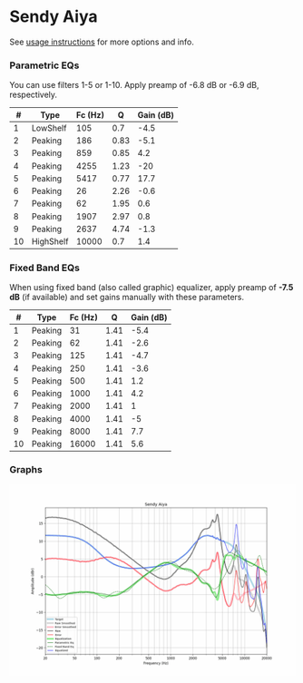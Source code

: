 # Sendy Aiya
See [usage instructions](https://github.com/jaakkopasanen/AutoEq#usage) for more options and info.

### Parametric EQs
You can use filters 1-5 or 1-10. Apply preamp of -6.8 dB or -6.9 dB, respectively.

|   # | Type      |   Fc (Hz) |    Q |   Gain (dB) |
|-----|-----------|-----------|------|-------------|
|   1 | LowShelf  |       105 | 0.7  |        -4.5 |
|   2 | Peaking   |       186 | 0.83 |        -5.1 |
|   3 | Peaking   |       859 | 0.85 |         4.2 |
|   4 | Peaking   |      4255 | 1.23 |       -20   |
|   5 | Peaking   |      5417 | 0.77 |        17.7 |
|   6 | Peaking   |        26 | 2.26 |        -0.6 |
|   7 | Peaking   |        62 | 1.95 |         0.6 |
|   8 | Peaking   |      1907 | 2.97 |         0.8 |
|   9 | Peaking   |      2637 | 4.74 |        -1.3 |
|  10 | HighShelf |     10000 | 0.7  |         1.4 |

### Fixed Band EQs
When using fixed band (also called graphic) equalizer, apply preamp of **-7.5 dB** (if available) and set gains manually with these parameters.

|   # | Type    |   Fc (Hz) |    Q |   Gain (dB) |
|-----|---------|-----------|------|-------------|
|   1 | Peaking |        31 | 1.41 |        -5.4 |
|   2 | Peaking |        62 | 1.41 |        -2.6 |
|   3 | Peaking |       125 | 1.41 |        -4.7 |
|   4 | Peaking |       250 | 1.41 |        -3.6 |
|   5 | Peaking |       500 | 1.41 |         1.2 |
|   6 | Peaking |      1000 | 1.41 |         4.2 |
|   7 | Peaking |      2000 | 1.41 |         1   |
|   8 | Peaking |      4000 | 1.41 |        -5   |
|   9 | Peaking |      8000 | 1.41 |         7.7 |
|  10 | Peaking |     16000 | 1.41 |         5.6 |

### Graphs
![](./Sendy%20Aiya.png)
